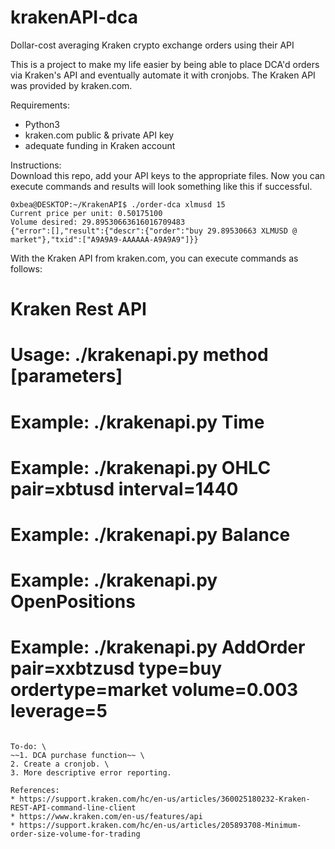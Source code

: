 # krakenAPI-dca
Dollar-cost averaging Kraken crypto exchange orders using their API

This is a project to make my life easier by being able to place DCA'd orders via Kraken's API and eventually automate it with cronjobs. The Kraken API was provided by kraken.com.

Requirements:
* Python3
* kraken.com public & private API key
* adequate funding in Kraken account

Instructions: \
Download this repo, add your API keys to the appropriate files. Now you can execute commands and results will look something like this if successful.

```
0xbea@DESKTOP:~/KrakenAPI$ ./order-dca xlmusd 15
Current price per unit: 0.50175100
Volume desired: 29.89530663616016709483
{"error":[],"result":{"descr":{"order":"buy 29.89530663 XLMUSD @ market"},"txid":["A9A9A9-AAAAAA-A9A9A9"]}}
```

With the Kraken API from kraken.com, you can execute commands as follows:
# Kraken Rest API
#
# Usage: ./krakenapi.py method [parameters]
# Example: ./krakenapi.py Time
# Example: ./krakenapi.py OHLC pair=xbtusd interval=1440
# Example: ./krakenapi.py Balance
# Example: ./krakenapi.py OpenPositions
# Example: ./krakenapi.py AddOrder pair=xxbtzusd type=buy ordertype=market volume=0.003 leverage=5
```

To-do: \
~~1. DCA purchase function~~ \
2. Create a cronjob. \
3. More descriptive error reporting.

References:
* https://support.kraken.com/hc/en-us/articles/360025180232-Kraken-REST-API-command-line-client
* https://www.kraken.com/en-us/features/api
* https://support.kraken.com/hc/en-us/articles/205893708-Minimum-order-size-volume-for-trading
